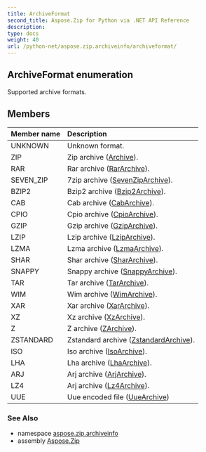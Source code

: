 ```yaml
---
title: ArchiveFormat
second_title: Aspose.Zip for Python via .NET API Reference
description: 
type: docs
weight: 40
url: /python-net/aspose.zip.archiveinfo/archiveformat/
---
```


## ArchiveFormat enumeration

Supported archive formats.

## Members
| Member name | Description |
| :- | :- |
|UNKNOWN|Unknown format.|
|ZIP|Zip archive ([Archive](/zip/python-net/aspose.zip/archive/)).|
|RAR|Rar archive ([RarArchive](/zip/python-net/aspose.zip.rar/rararchive/)).|
|SEVEN_ZIP|7zip archive ([SevenZipArchive](/zip/python-net/aspose.zip.sevenzip/sevenziparchive/)).|
|BZIP2|Bzip2 archive ([Bzip2Archive](/zip/python-net/aspose.zip.bzip2/bzip2archive/)).|
|CAB|Cab archive ([CabArchive](/zip/python-net/aspose.zip.cab/cabarchive/)).|
|CPIO|Cpio archive ([CpioArchive](/zip/python-net/aspose.zip.cpio/cpioarchive/)).|
|GZIP|Gzip archive ([GzipArchive](/zip/python-net/aspose.zip.gzip/gziparchive/)).|
|LZIP|Lzip archive ([LzipArchive](/zip/python-net/aspose.zip.lzip/lziparchive/)).|
|LZMA|Lzma archive ([LzmaArchive](/zip/python-net/aspose.zip.lzma/lzmaarchive/)).|
|SHAR|Shar archive ([SharArchive](/zip/python-net/aspose.zip.shar/shararchive/)).|
|SNAPPY|Snappy archive ([SnappyArchive](/zip/python-net/aspose.zip.snappy/snappyarchive/)).|
|TAR|Tar archive ([TarArchive](/zip/python-net/aspose.zip.tar/tararchive/)).|
|WIM|Wim  archive ([WimArchive](/zip/python-net/aspose.zip.wim/wimarchive/)).|
|XAR|Xar archive ([XarArchive](/zip/python-net/aspose.zip.xar/xararchive/)).|
|XZ|Xz archive ([XzArchive](/zip/python-net/aspose.zip.xz/xzarchive/)).|
|Z|Z archive ([ZArchive](/zip/python-net/aspose.zip.z/zarchive/)).|
|ZSTANDARD|Zstandard archive ([ZstandardArchive](/zip/python-net/aspose.zip.zstandard/zstandardarchive/)).|
|ISO|Iso archive ([IsoArchive](/zip/python-net/aspose.zip.iso/isoarchive/)).|
|LHA|Lha archive ([LhaArchive](/zip/python-net/aspose.zip.lha/lhaarchive/)).|
|ARJ|Arj archive ([ArjArchive](/zip/python-net/aspose.zip.arj/arjarchive/)).|
|LZ4|Arj archive ([Lz4Archive](/zip/python-net/aspose.zip.lz4/lz4archive/)).|
|UUE|Uue encoded file ([UueArchive](/zip/python-net/aspose.zip.uue/uuearchive/))|

### See Also

* namespace [aspose.zip.archiveinfo](/zip/python-net/aspose.zip.archiveinfo/)
* assembly [Aspose.Zip](/zip/python-net/)

